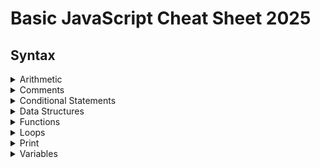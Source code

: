 # Basic JavaScript Cheat Sheet 2025

## Syntax


<details>
<summary>Arithmetic</summary>

<br/>

```sh
console.log(1 + 1); // One plus one, prints: 2
console.log(5 * 5); // 5 multiplied by 5, prints 25
console.log(10 / 2); // 10 divided by 2, prints 5
```

<br/>

Increment
```sh
let age = 20;
age++;

console.log(age); // Prints 21
```

<br/>

Decrement
```sh
let age = 20;
age--;

console.log(age); // Prints 19
```

<br/>

Parentheses
```sh
console.log(5 + (2 * 2)); // Prints 9
```


<br/>

</details>


<details>
<summary>Comments</summary>

<br/>

Comments allow you to add notes to your code, without effecting the code itself.

```sh
// This is a single line comment
 ```
```sh
/*
This is a multi line comment
*/
 ```

<br/>

</details>


<details>
<summary>Conditional Statements</summary>

<br/>

Conditional statements allow you to execute code according to defined conditions. The conditions are executed as either or.

<br/>

Examples of basic if statements
```sh
if (1 == 1) {
    console.log("If condition was true"); // Will be printed
}
if (1) {
    console.log("If condition was true"); // Will be printed
}
if (1 < 2 ) {
    console.log("If condition was true");  // Will be printed
}
 ```

<br/>

Examples of basic if and else if statements
```sh
if (1 < 2 ) {
    console.log("If condition was true"); // Will be printed
} else if ( 1 < 3) {
    console.log("Else if condition was true"); // Wont be printed
}
 ```
```sh
if (1 == 2 ) {
    console.log("If condition was true"); // Wont be printed
} else if ( 1 < 3) {
    console.log("Else if condition was true"); // Will be printed
}
 ```

<br/>

Examples of basic if, else if and else statements
```sh
if (1 > 2 ) {
    console.log("If condition was true"); // Wont be printed
} else if ( 1 > 3) {
    console.log("1st else if condition was true"); // Wont be printed
} else if ( 1 > 4) {
    console.log("2nd else if condition was true"); // Wont be printed
} else {
    console.log("Else condition was true"); // Will be printed
}
 ```
```sh
if (1 > 2 ) {
    console.log("If condition was true"); // Wont be printed
} else if ( 1 > 3) {
    console.log("1st else if condition was true"); // Wont be printed
} else if ( 1 == 1) {
    console.log("2nd else if condition was true"); // Will be printed
} else {
    console.log("Else condition was true"); // Wont be printed
}
 ```
```sh
if (1 == 1 ) {
    console.log("If condition was true"); // Will be printed
} else if ( 1 > 3) {
    console.log("1st else if condition was true"); // Wont be printed
} else if ( 1 > 4) {
    console.log("2nd else if condition was true"); // Wont be printed
} else {
    console.log("Else condition was true"); // Wont be printed
}
```

<br/>

Conditional statements can be nested inside one another

```sh
if (1 == 1) {
    console.log("If condition was true"); // Will be printed
    if (1 > 2) {
        console.log("1st nested if condition was true");
    } else if (1 < 2) {
        console.log("2nd nested if condition was true"); // Will be printed
    }
} else {
    console.log("Else condition was true");
}
```

<br/>

</details>


<details>
<summary>Data Structures</summary>

<br/>

Variables store single values, but data structures store multiple values and enables the organisation of these values.

Array
```sh
let cats = ["Gary", "Frank", "Shona", "Steve", "Wendy"];
 ```

<br/>

Object
```sh
let cat = { name: "Gary", age: 12 };
 ```

<br/>

Object Array
```sh
let cats = [
    { id: 1, name: "Gary", age: 12 },
    { id: 2, name: "Frank", age: 18 },
];
```

<br/>

Map
```sh
const cats = new Map([
    ["Gary", 12],
    ["Frank", 18],
]);
```


<br/>

</details>


<details>
<summary>Functions</summary>

<br/>

JavaScript code is built around functions. Functions can be used to the organise code, silo functionality making the code easer to read and debug, and return values/functionality.

```sh
function functionA() {
    console.log("Function A executed");
}

functionA(); // Call the function
```
```sh
function functionA() {
    console.log("Function A executed");
}

function functionB() {
    console.log("Function B executed"); // Not printed because the function is never called
}

functionA(); // Call the function
```
<br/>

In the example below, one function is called which then triggers two other functions.

```sh
function functionA() {
    console.log("Function A executed");
}

function functionB() {
    console.log("Function B executed");
}

function mainFunction() {
    functionA();
    functionB();
}

mainFunction();
```

<br/>

```sh
function functionA(x, y) {
    return x * y;
}

let coordinates = functionA(2, 5);

console.log(coordinates); // Prints: 10
```


<br/>

</details>



<details>
<summary>Loops</summary>

<br/>

Loops have a number of use cases. For example, a loop can be used to "loop"/repeat lines of code until a condition is met, or to minimise file size by reducing repetitive code. The loops below show different ways to print the numbers 1 to 10.

<br/>

"for" loop, execute this code "for" as long as a condition is true.

```sh
for (let i = 1; i <= 10; i++) {
    console.log(i);
}
 ```

<br/>

"while" loop, execute this code "while" a condition is true.

```sh
let i = 1;

while (i <= 10) {
    console.log(i);
    i++;
}

 ```

<br/>

</details>


<details>
<summary>Print</summary>

<br/>

Printing allows you to print messages to a console. Developers can use it for debugging.

```sh
console.log("cat");
 ```
```sh
console.log(45);
 ```
```sh
console.log(5 + 5); // Prints "10" to the console
 ```
```sh
console.log("5 + 5"); // Prints "5 + 5" to the console
 ```

<br/>

console.table can be used to print in a table format
```sh
let cats = [
    { id: 1, name: "Gary", age: 12 },
    { id: 2, name: "Frank", age: 18 },
];

console.table(cats);
```

<br/>

A console.log combined with JSON.stringify will print the items in JSON format
```sh
let cats = [
    { id: 1, name: "Gary", age: 12 },
    { id: 2, name: "Frank", age: 18 },
];

console.log(JSON.stringify(cats, null, 2));
```


<br/>

</details>


<details>
<summary>Variables</summary>

<br/>

Variables can be declared as either a "var", "let" or "const". Using "let" and "const" is good modern practice. A "let" should be used for a variable whose value will change. A "const" (constant) should be used for variables that will not change in value.

<br/>

const variable examples
```sh
const cat = "Steve";
const age = 22;
const cost = 22.75;
const storeOpen = false;
 ```

<br/>

let variable examples
```sh
let cat = "Steve";
let age = 22;
let cost = 22.75;
let storeOpen = false;
 ```

</details>
